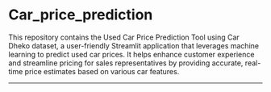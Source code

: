 # Car_price_prediction
This repository contains the Used Car Price Prediction Tool using Car Dheko dataset, a user-friendly Streamlit application that leverages machine learning to predict used car prices. It helps enhance customer experience and streamline pricing for sales representatives by providing accurate, real-time price estimates based on various car features.
<hr>
